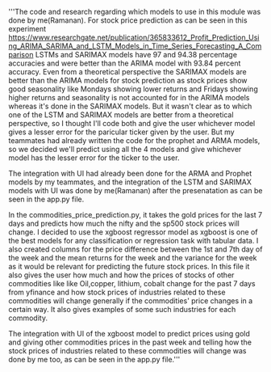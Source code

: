 '''The code and research regarding which models to use in this module was done by me(Ramanan). For stock price prediction as can be seen in this experiment https://www.researchgate.net/publication/365833612_Profit_Prediction_Using_ARIMA_SARIMA_and_LSTM_Models_in_Time_Series_Forecasting_A_Comparison LSTMs and SARIMAX models have 97 and 94.38 percentage accuracies and were better than the ARIMA model with 93.84 percent accuracy. Even from a theoretical perspective the SARIMAX models are better than the ARIMA models for stock prediction as stock prices show good seasonality like Mondays showing lower returns and Fridays showing higher returns and seasonality is not accounted for in the ARIMA models whereas it's done in the SARIMAX models. But it wasn't clear as to which one of the LSTM and SARIMAX models are better from a theoretical perspective, so I thought I'll code both and give the user whichever model gives a lesser error for the paricular ticker given by the user. But my teammates had already written the code for the prophet and ARMA models, so we decided we'll predict using all the 4 models and give whichever model has the lesser error for the ticker to the user.

The integration with UI had already been done for the ARMA and Prophet models by my teammates, and the integration of the LSTM and SARIMAX models with UI was done by me(Ramanan) after the presenatation as can be seen in the app.py file.

In the commodities_price_prediction.py, it takes the gold prices for the last 7 days and predicts how much the nifty and the sp500 stock prices will change. I decided to use the xgboost regressor model as xgboost is one of the best models for any classification or regression task with tabular data. I also created columns for the price difference between the 1st and 7th day of the week and the mean returns for the week and the variance for the week as it would be relevant for predicting the future stock prices. In this file it also gives the user how much and how the prices of stocks of other commodities like like Oil,copper, lithium, cobalt change for the past 7 days from yfinance and how stock prices of industries related to these commodities will change generally if the commodities' price changes in a certain way. It also gives examples of some such industries for each commodity.

The integration with UI of the xgboost model to predict prices using gold and giving other commodities prices in the past week and telling how the stock prices of industries related to these commodities will change was done by me too, as can be seen in the app.py file.'''
